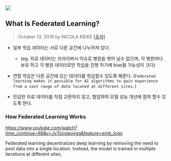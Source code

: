 ![](https://i.imgur.com/k7wTNG5.png)

## What Is Federated Learning?

> October 13, 2019 by NICOLA RIEKE [[출처]](https://blogs.nvidia.com/blog/2019/10/13/what-is-federated-learning/)


- 일부 학습 데이터는 서로 다른 공간에 나누어져 있다. 
    - (eg. 의료 데이터는 프라이버시 이슈로 병원을 벗어 날수 없으며, 각 병원마다 보유 하고 각 병원 데이터로만 학습을 진행 하기에 bias될 가능성이 크다)
- 연합 학습은 다른 공간에 있는 데이터를 학습할수 있도록 해준다. (`Federated learning makes it possible for AI algorithms to gain experience from a vast range of data located at different sites.`)

- 민감한 의료 데이터를 직접 교환하지 않고, 협업하여 모델 성능 개선에 참여 할수 있도록 한다. 

### How Federated Learning Works 

https://www.youtube.com/watch?time_continue=68&v=Jy7ozgwovgg&feature=emb_logo

Federated learning decentralizes deep learning by removing the need to pool data into a single location. Instead, the model is trained in multiple iterations at different sites.